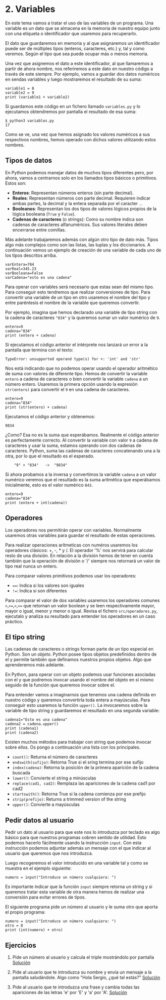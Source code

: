 

# 2. Variables

En este tema vamos a tratar el uso de las variables de un programa. Una variable
es un dato que se almacena en la memoria de nuestro equipo junto con una
etiqueta o identificador que usaremos para recuperarlo.

El dato que guardaremos en memoria y al que asignaremos un identificador puede
ser de múltiples tipos (enteros, caracteres, etc.) y, tal y como veremos. Según
el tipo que sea puede ocupar más o menos memoria.

Una vez que asignemos el dato a este identificador, al que llamaremos a partir
de ahora nombre, nos referiremos a este dato en nuestro código a través de este
siempre. Por ejemplo, vamos a guardar dos datos numéricos en sendas variables y
luego mostraremos el resultado de su suma:

```
variable1 = 8
variable2 = 9
print (variable1 + variable2)
```

Si guardamos este código en un fichero llamado `variables.py` y lo ejecutamos
obtendremos por pantalla el resultado de esa suma:

```
$ python3 variables.py
17
```

Como se ve, una vez que hemos asignado los valores numéricos a sus respectivos
nombres, hemos operado con dichos valores utilizando estos nombres.



## Tipos de datos

En Python podemos manejar datos de muchos tipos diferentes pero, por ahora,
vamos a centrarnos solo en los llamados tipos básicos o primitivos. Estos son:

* **Enteros**: Representan números enteros (sin parte decimal).
* **Reales**: Representan números con parte decimal. Requieren indicar ambas
  partes, la decimal y la entera separada por el caracter `.`.
* **Booleanos**: Representan los dos tipos de valores lógicos propios de la lógica
  booleana (`True` y `False`).
* **Cadenas de caracteres** (o strings): Como su nombre indica son cadenas de
  caracteres alfanuméricos. Sus valores literales deben encerrarse entre comillas.

Más adelante trabajaremos además con algún otro tipo de dato más. Tipos algo más
complejos como son las listas, las tuplas y los diccionarios. A continuación
vemos un ejemplo de creación de una variable de cada uno de los tipos descritos
arriba.

```
varEntera=784
varReal=345.23
varBooleana=False
varCadena="esto es una cadena"
```

Para operar con variables será necesario que estas sean del mismo tipo. Para
conseguir esto tendremos que realizar conversiones de tipo. Para convertir una
variable de un tipo en otro usaremos el nombre del tipo y entre paréntesis el
nombre de la variable que queremos convertir.

Por ejemplo, imagina que hemos declarado una variable de tipo string con la
cadena de caracteres `"834"` y la queremos sumar un valor numérico de `9`.

```
entero=9
cadena="834"
print (entero + cadena)
```

Si ejecutamos el código anterior el intérprete nos lanzará un error a la
pantalla que termina con el texto:

```
TypeError: unsupported operand type(s) for +: 'int' and 'str'
```

Nos está indicando que no podemos operar usando el operador aritmético de suma
con valores de diferente tipo. Hemos de convertir la variable `entero` a cadena
de caracteres o bien convertir la variable `cadena` a un número entero. Usaremos
la primera opción usando la expresión `str(entero)` para convertir el `9` en una
cadena de caracteres.

```
entero=9
cadena="834"
print (str(entero) + cadena)
```

Ejecutamos el código anterior y obtenemos:

```
9834
```

¿Como? Esa no es la suma que esperábamos. Realmente el código anterior es
perfectamente correcto. Al convertir la variable con valor `9` a cadena de
caracteres y usar la suma, estamos operando con dos cadenas de
caracteres. Python, suma las cadenas de caracteres concatenando una a la otra,
por lo que el resultado es el esperado.

```
    "9" + "834"   ->  "9834"
```

Si ahora probamos a la inversa y convertimos la variable `cadena` a un valor
numérico veremos que el resultado es la suma aritmética que esperábamos
inicialmente, esto es el valor numérico `843`.

```
entero=9
cadena="834"
print (entero + int(cadena))
```

## Operadores 

Los operadores nos permitirán operar con variables. Normalmente usaremos otras
variables para guardar el resultado de estas operaciones. 

Para realizar operaciones arítmeticas con numéros usaremos los operadores
clásicos: +, -, * y /. El operador '%' nos servirá para calcular resto de
una división. En relación a la división hemos de tener en cuenta también que la
operación de división o '/' siempre nos retornará un valor de tipo real nunca un
entero.

Para comparar valores primitivos podemos usar los operadores:

* `==`: Indica si los valores son iguales
* `!=`: Indica si son diferentes

Para comparar el valor de dos variables usaremos los operadores comunes
`>`,`>=`,`<`,`<=` que retornan un valor boolean y se leen respectivamente mayor,
mayor o igual, menor y menor o igual. Revisa el fichero `src/operadores.py`,
ejecutalo y analiza su resultado para entender los operadores en un caso práctico.



## El tipo string

Las cadenas de caracteres o strings forman parte de un  tipo especial en
Python. Son un *objeto*. Python posee tipos objetos predefinidos dentro de el y
permite también que definamos nuestros propios objetos. Algo que aprenderemos
más adelante.

En Python, para operar con un objeto podemos usar funciones asociadas con el y
que podremos invocar usando el nombre del objeto en si mismo seguido de la
función que queremos invocar sobre el. 

Para entender vamos a imaginarnos que tenemos una cadena definida en nuestro
código y queremos convertirla toda entera a mayúsculas. Para conseguir esto
usaremos la función `upper()`. La invocaremos sobre la variable de tipo string y
guardaremos el resultado en una segunda variable:

```
cadena1="Esto es una cadena"
cadena2 = cadena.upper()
print (cadena1)
print (cadena2)
```

Existen muchos métodos para trabajar con string que podemos invocar sobre
ellos. Os pongo a continuación una lista con los principales.

* `count()`: Returna el número de caracteres 
* `endswith(sufijo)`: Retorna True si el sring termina por ese sufijo 
* `index(cadena)`: Retorna la posición de la primera aparición de la cadena buscada
* `lower()`: Convierte el string a minúsculas 
* `replace(cad1, cad2)`: Remplaza las apariciones de la cadena cad1 por cad2
* `startswith()`: Retorna True si la cadena comienza por ese prefijo
* `strip(prefijo)`: Returns a trimmed version of the string
* `upper()`: Convierte a mayúsculas




## Pedir datos al usuario

Pedir un dato al usuario para que este nos lo introduzca por teclado es algo
básico para que nuestros programas cobren sentido de utilidad. Esto podemos
hacerlo fácilmente usando la instrucción `input`. Con esta instrucción podemos
adjuntar además un mensaje con el que indicar al usuario que queremos que nos
introduzca. 

Luego recogeremos el valor introducido en una variable tal y como se muestra en
el ejemplo siguiente:

```
numero = input("Introduce un número cualquiera: ")
```

Es importante indicar que la función `input` siempre retorna un string y si
queremos tratar esta variable de otra manera hemos de realizar una conversión
para evitar errores de tipos.

El siguiente programa pide un número al usuario y le suma otro que aporta el
propio programa:

```
numero = input("Introduce un número cualquiera: ")
otro = 8
print (int(numero) + otro)
```



## Ejercicios

1. Pide un número al usuario y calcula el triple mostrándolo por pantalla
   [Solución](src/triple.py)

2. Pide al usuario que te introduzca su nombre y envía un mensaje a la pantalla
   saludándole. Algo como "Hola Sergio, ¿qué tal estás?"
   [Solución](src/saludo.py)
   
3. Pide al usuario que te introduzca una frase y cambia todas las apariciones de
   las letras 'e' por 'E' y 'a' por 'A'.
   [Solución](src/cambio_letras.py)
